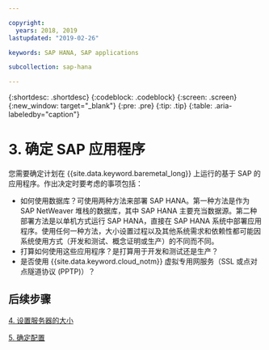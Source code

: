 ```yaml
---

copyright:
  years: 2018, 2019
lastupdated: "2019-02-26"

keywords: SAP HANA, SAP applications

subcollection: sap-hana

---
```


{:shortdesc: .shortdesc}
{:codeblock: .codeblock}
{:screen: .screen}
{:new_window: target="_blank"}
{:pre: .pre}
{:tip: .tip}
{:table: .aria-labeledby="caption"}


# 3. 确定 SAP 应用程序

您需要确定计划在 {{site.data.keyword.baremetal_long}} 上运行的基于 SAP 的应用程序。作出决定时要考虑的事项包括：

 * 如何使用数据库？可使用两种方法来部署 SAP HANA。第一种方法是作为 SAP NetWeaver 堆栈的数据库，其中 SAP HANA 主要充当数据源。第二种部署方法是以单机方式运行 SAP HANA，直接在 SAP HANA 系统中部署应用程序。使用任何一种方法，大小设置过程以及其他系统需求和依赖性都可能因系统使用方式（开发和测试、概念证明或生产）的不同而不同。
 * 打算如何使用这些应用程序？是打算用于开发和测试还是生产？
 * 是否使用 {{site.data.keyword.cloud_notm}} 虚拟专用网服务（SSL 或点对点隧道协议 (PPTP)）？

## 后续步骤

  [4. 设置服务器的大小](/docs/infrastructure/sap-hana?topic=sap-hana-size_the_server#size_the_server)

  [5. 确定配置](/docs/infrastructure/sap-hana?topic=sap-hana-determine_configuration#determine_configuration)
